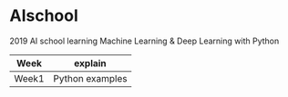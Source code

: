 # AIschool
2019 AI school learning Machine Learning &amp; Deep Learning with Python

|Week  |      explain       |
|------|--------------------|
|Week1 |   Python examples  |
